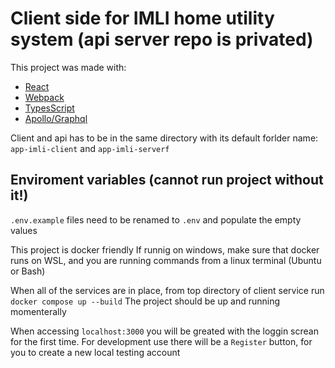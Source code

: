 # Client side for IMLI home utility system (api server repo is privated)

This project was made with:

* [React](https://react.dev/)
* [Webpack](https://webpack.js.org/)
* [TypesScript](https://github.com/microsoft/TypeScript)
* [Apollo/Graphql](https://www.apollographql.com/)

Client and api has to be in the same directory with its default forlder name: `app-imli-client` and `app-imli-serverf`

## Enviroment variables (cannot run project without it!)
`.env.example` files need to be renamed to `.env` and populate the empty values

This project is docker friendly
If runnig on windows, make sure that docker runs on WSL, and you are running commands from a linux terminal (Ubuntu or Bash)

When all of the services are in place, from top directory of client service run `docker compose up --build`
The project should be up and running momenterally

When accessing `localhost:3000` you will be greated with the loggin screan for the first time.
For development use there will be a `Register` button, for you to create a new local testing account
